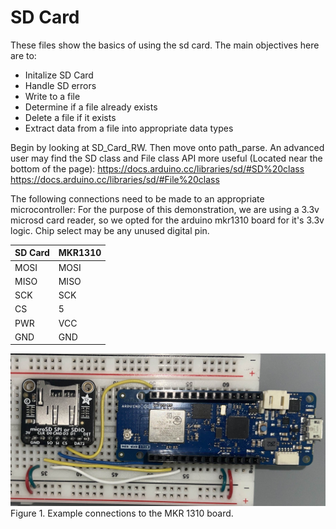# SD Card
These files show the basics of using the sd card. 
The main objectives here are to:
- Initalize SD Card
- Handle SD errors
- Write to a file
- Determine if a file already exists
- Delete a file if it exists
- Extract data from a file into appropriate data types

Begin by looking at SD_Card_RW. 
Then move onto path_parse.
An advanced user may find the SD class and File class API more useful (Located near the bottom of the page): 
https://docs.arduino.cc/libraries/sd/#SD%20class
https://docs.arduino.cc/libraries/sd/#File%20class

The following connections need to be made to an appropriate microcontroller: 
For the purpose of this demonstration, we are using a 3.3v microsd card reader, so we opted for the arduino mkr1310 board for it's 3.3v logic. Chip select may be any unused digital pin. 

|SD Card| MKR1310 |
|-------|---------|
|MOSI   | MOSI    |
|MISO   | MISO    |
|SCK    | SCK     |
|CS     | 5       |
|PWR    | VCC     | 
|GND    | GND     | 

![Example Connections](https://github.com/C-Wesley/LearningWIL/blob/main/SD_Card/img/sd_example.jpg)
Figure 1. Example connections to the MKR 1310 board. 
